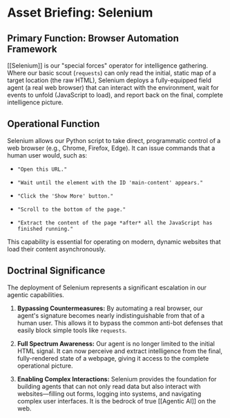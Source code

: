 # Asset Briefing: Selenium

## Primary Function: Browser Automation Framework

[[Selenium]] is our "special forces" operator for intelligence gathering. Where our basic scout (`requests`) can only read the initial, static map of a target location (the raw HTML), Selenium deploys a fully-equipped field agent (a real web browser) that can interact with the environment, wait for events to unfold (JavaScript to load), and report back on the final, complete intelligence picture.

## Operational Function

Selenium allows our Python script to take direct, programmatic control of a web browser (e.g., Chrome, Firefox, Edge). It can issue commands that a human user would, such as:

- `"Open this URL."`
    
- `"Wait until the element with the ID 'main-content' appears."`
    
- `"Click the 'Show More' button."`
    
- `"Scroll to the bottom of the page."`
    
- `"Extract the content of the page *after* all the JavaScript has finished running."`
    

This capability is essential for operating on modern, dynamic websites that load their content asynchronously.

## Doctrinal Significance

The deployment of Selenium represents a significant escalation in our agentic capabilities.

1. **Bypassing Countermeasures:** By automating a real browser, our agent's signature becomes nearly indistinguishable from that of a human user. This allows it to bypass the common anti-bot defenses that easily block simple tools like `requests`.
    
2. **Full Spectrum Awareness:** Our agent is no longer limited to the initial HTML signal. It can now perceive and extract intelligence from the final, fully-rendered state of a webpage, giving it access to the complete operational picture.
    
3. **Enabling Complex Interactions:** Selenium provides the foundation for building agents that can not only read data but also interact with websites—filling out forms, logging into systems, and navigating complex user interfaces. It is the bedrock of true [[Agentic AI]] on the web.